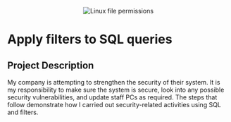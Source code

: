 <p align="center">
<img src="https://i.imgur.com/3X7Lk0a.png" alt="Linux file permissions"/>
</p>

<h1>Apply filters to SQL queries</h1>

<h2>Project Description</h2>

My company is attempting to strengthen the security of their system. It is my responsibility to make sure the system is secure, look into any possible security vulnerabilities, and update staff PCs as required. The steps that follow demonstrate how I carried out security-related activities using SQL and filters.
